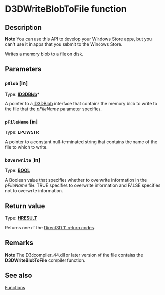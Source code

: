 # D3DWriteBlobToFile function

## Description

**Note** You can use this API to develop your Windows Store apps, but you can't use it in apps that you submit to the Windows Store.

Writes a memory blob to a file on disk.

## Parameters

### `pBlob` [in]

Type: **[ID3DBlob](https://learn.microsoft.com/previous-versions/windows/desktop/legacy/ff728743(v=vs.85))***

A pointer to a [ID3DBlob](https://learn.microsoft.com/previous-versions/windows/desktop/legacy/ff728743(v=vs.85)) interface that contains the memory blob to write to the file that the *pFileName* parameter specifies.

### `pFileName` [in]

Type: **LPCWSTR**

A pointer to a constant null-terminated string that contains the name of the file to which to write.

### `bOverwrite` [in]

Type: **[BOOL](https://learn.microsoft.com/windows/desktop/WinProg/windows-data-types)**

A Boolean value that specifies whether to overwrite information in the *pFileName* file. TRUE specifies to overwrite information and FALSE specifies not to overwrite information.

## Return value

Type: **[HRESULT](https://learn.microsoft.com/windows/desktop/WinProg/windows-data-types)**

Returns one of the [Direct3D 11 return codes](https://learn.microsoft.com/windows/desktop/direct3d11/d3d11-graphics-reference-returnvalues).

## Remarks

**Note** The D3dcompiler_44.dll or later version of the file contains the **D3DWriteBlobToFile** compiler function.

## See also

[Functions](https://learn.microsoft.com/windows/desktop/direct3dhlsl/dx-graphics-d3dcompiler-reference-functions)